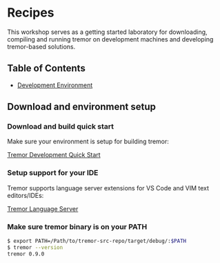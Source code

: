 # Recipes

[tremor workshop]: #tremor-workshop

This workshop serves as a getting started laboratory for downloading,
compiling and running tremor on development machines and developing
tremor-based solutions.

## Table of Contents

[table of contents]: #table-of-contents

- [Development Environment](#tremor-dev-env)

## Download and environment setup

[tremor download and setup]: #tremor-dev-env

### Download and build quick start

Make sure your environment is setup for building tremor:

[Tremor Development Quick Start](/community/development/quick-start)

### Setup support for your IDE

Tremor supports language server extensions for VS Code and VIM text editors/IDEs:

[Tremor Language Server](https://github.com/tremor-rs/tremor-language-server)

### Make sure tremor binary is on your PATH

```bash
$ export PATH=/Path/to/tremor-src-repo/target/debug/:$PATH
$ tremor --version
tremor 0.9.0
```
